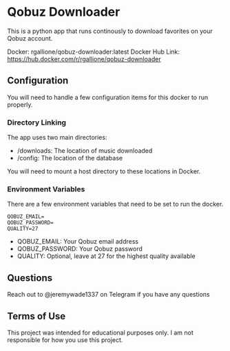 # Qobuz Downloader
This is a python app that runs continously to download favorites on your Qobuz account.

Docker: rgallione/qobuz-downloader:latest
Docker Hub Link: https://hub.docker.com/r/rgallione/qobuz-downloader

## Configuration
You will need to handle a few configuration items for this docker to run properly.

### Directory Linking
The app uses two main directories:
- /downloads: The location of music downloaded
- /config: The location of the database

You will need to mount a host directory to these locations in Docker. 

### Environment Variables
There are a few environment variables that need to be set to run the docker.
```
QOBUZ_EMAIL=
QOBUZ_PASSWORD=
QUALITY=27
```

- QOBUZ_EMAIL: Your Qobuz email address
- QOBUZ_PASSWORD: Your Qobuz password
- QUALITY: Optional, leave at 27 for the highest quality available

## Questions
Reach out to @jeremywade1337 on Telegram if you have any questions 

## Terms of Use
This project was intended for educational purposes only. I am not responsible for how you use this project.
